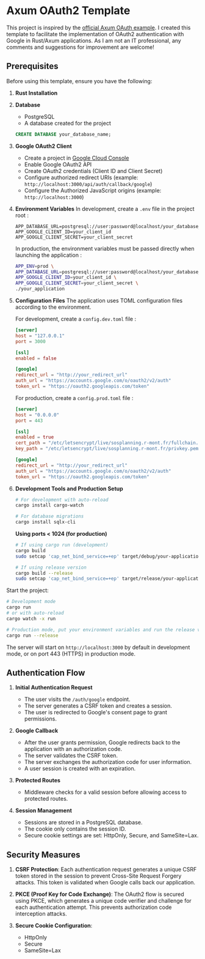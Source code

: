 # Axum OAuth2 Template

This project is inspired by the [official Axum OAuth example](https://github.com/tokio-rs/axum/blob/main/examples/oauth/src/main.rs). I created this template to facilitate the implementation of OAuth2 authentication with Google in Rust/Axum applications. As I am not an IT professional, any comments and suggestions for improvement are welcome!

## Prerequisites

Before using this template, ensure you have the following:

1. **Rust Installation**

2. **Database**
   - PostgreSQL
   - A database created for the project
   ```sql
   CREATE DATABASE your_database_name;
   ```

3. **Google OAuth2 Client**
   - Create a project in [Google Cloud Console](https://console.cloud.google.com/)
   - Enable Google OAuth2 API
   - Create OAuth2 credentials (Client ID and Client Secret)
   - Configure authorized redirect URIs (example: `http://localhost:3000/api/auth/callback/google`)
   - Configure the Authorized JavaScript origins (example: `http://localhost:3000`)

4. **Environment Variables**
  In development, create a `.env` file in the project root :
   ```env
   APP_DATABASE_URL=postgresql://user:password@localhost/your_database_name
   APP_GOOGLE_CLIENT_ID=your_client_id
   APP_GOOGLE_CLIENT_SECRET=your_client_secret
   ```
   
   In production, the environment variables must be passed directly when launching the application :
   ```bash
   APP_ENV=prod \
   APP_DATABASE_URL=postgresql://user:password@localhost/your_database_name \
   APP_GOOGLE_CLIENT_ID=your_client_id \
   APP_GOOGLE_CLIENT_SECRET=your_client_secret \
   ./your_application
   ```

5. **Configuration Files**
   The application uses TOML configuration files according to the environment.
   
   For development, create a `config.dev.toml` file :
   ```toml
   [server]
   host = "127.0.0.1"
   port = 3000

   [ssl]
   enabled = false

   [google]
   redirect_url = "http://your_redirect_url"
   auth_url = "https://accounts.google.com/o/oauth2/v2/auth"
   token_url = "https://oauth2.googleapis.com/token"
   ```
   
   For production, create a `config.prod.toml` file :
   ```toml
   [server]
   host = "0.0.0.0"
   port = 443

   [ssl]
   enabled = true
   cert_path = "/etc/letsencrypt/live/sosplanning.r-mont.fr/fullchain.pem"
   key_path = "/etc/letsencrypt/live/sosplanning.r-mont.fr/privkey.pem"

   [google]
   redirect_url = "http://your_redirect_url"
   auth_url = "https://accounts.google.com/o/oauth2/v2/auth"
   token_url = "https://oauth2.googleapis.com/token"
   ```
   

6. **Development Tools and Production Setup**
   ```bash
   # For development with auto-reload
   cargo install cargo-watch
   
   # For database migrations
   cargo install sqlx-cli
   ```

   **Using ports < 1024 (for production)**
   ```bash
   # If using cargo run (development)
   cargo build
   sudo setcap 'cap_net_bind_service=+ep' target/debug/your-application

   # If using release version
   cargo build --release
   sudo setcap 'cap_net_bind_service=+ep' target/release/your-application
   ```

Start the project:
```bash
# Development mode
cargo run
# or with auto-reload
cargo watch -x run

# Production mode, put your environment variables and run the release version
cargo run --release
```

The server will start on `http://localhost:3000` by default in development mode, 
or on port 443 (HTTPS) in production mode.

## Authentication Flow

1. **Initial Authentication Request**
   - The user visits the `/auth/google` endpoint.
   - The server generates a CSRF token and creates a session.
   - The user is redirected to Google's consent page to grant permissions.

2. **Google Callback**
   - After the user grants permission, Google redirects back to the application with an authorization code.
   - The server validates the CSRF token.
   - The server exchanges the authorization code for user information.
   - A user session is created with an expiration.

3. **Protected Routes**
   - Middleware checks for a valid session before allowing access to protected routes.

4. **Session Management**
   - Sessions are stored in a PostgreSQL database.
   - The cookie only contains the session ID.
   - Secure cookie settings are set: HttpOnly, Secure, and SameSite=Lax.


## Security Measures

1. **CSRF Protection**: Each authentication request generates a unique CSRF token stored in the session to prevent Cross-Site Request Forgery attacks. This token is validated when Google calls back our application.

2. **PKCE (Proof Key for Code Exchange)**: The OAuth2 flow is secured using PKCE, which generates a unique code verifier and challenge for each authentication attempt. This prevents authorization code interception attacks.

3. **Secure Cookie Configuration**:
   - HttpOnly
   - Secure
   - SameSite=Lax